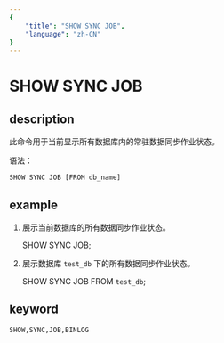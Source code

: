 ```yaml
---
{
    "title": "SHOW SYNC JOB",
    "language": "zh-CN"
}
---
```


<!-- 
Licensed to the Apache Software Foundation (ASF) under one
or more contributor license agreements.  See the NOTICE file
distributed with this work for additional information
regarding copyright ownership.  The ASF licenses this file
to you under the Apache License, Version 2.0 (the
"License"); you may not use this file except in compliance
with the License.  You may obtain a copy of the License at

  http://www.apache.org/licenses/LICENSE-2.0

Unless required by applicable law or agreed to in writing,
software distributed under the License is distributed on an
"AS IS" BASIS, WITHOUT WARRANTIES OR CONDITIONS OF ANY
KIND, either express or implied.  See the License for the
specific language governing permissions and limitations
under the License.
-->

# SHOW SYNC JOB

## description

此命令用于当前显示所有数据库内的常驻数据同步作业状态。

语法：

	SHOW SYNC JOB [FROM db_name]

## example

1. 展示当前数据库的所有数据同步作业状态。

	SHOW SYNC JOB;
	
2. 展示数据库 `test_db` 下的所有数据同步作业状态。

	SHOW SYNC JOB FROM `test_db`;
	
## keyword

	SHOW,SYNC,JOB,BINLOG
